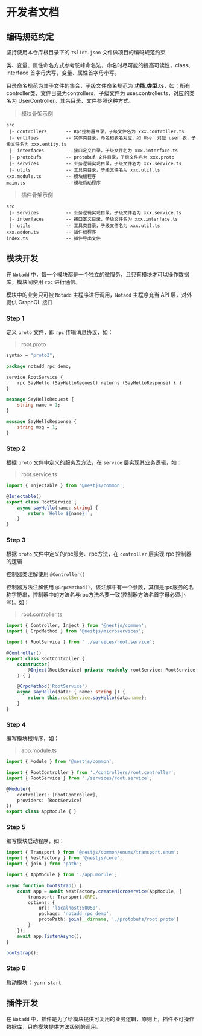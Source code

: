 # 开发者文档

## 编码规范约定

坚持使用本仓库根目录下的 `tslint.json` 文件做项目的编码规范约束

类、变量、属性命名方式参考驼峰命名法，命名时尽可能的提高可读性，class、interface 首字母大写，变量、属性首字母小写。

目录命名规范为其子文件的集合，子级文件命名规范为 **功能.类型.ts**，如：所有controller类，文件目录为controllers，子级文件为 user.controller.ts，对应的类名为 UserController。其余目录、文件参照这种方式。

> 模块骨架示例

```none
src
 |- controllers       -- Rpc控制器目录，子级文件名为 xxx.controller.ts
 |- entities          -- 实体类目录，命名和表名对应，如 User 对应 user 表，子级文件名为 xxx.entity.ts
 |- interfaces        -- 接口定义目录，子级文件名为 xxx.interface.ts
 |- protobufs         -- protobuf 文件目录，子级文件名为 xxx.proto
 |- services          -- 业务逻辑实现目录，子级文件名为 xxx.service.ts
 |- utils             -- 工具类目录，子级文件名为 xxx.util.ts
xxx.module.ts         -- 模块根程序
main.ts               -- 模块启动程序
```

> 插件骨架示例

```none
src
 |- services          -- 业务逻辑实现目录，子级文件名为 xxx.service.ts
 |- interfaces        -- 接口定义目录，子级文件名为 xxx.interface.ts
 |- utils             -- 工具类目录，子级文件名为 xxx.util.ts
xxx.addon.ts          -- 插件根程序
index.ts              -- 插件导出文件
```

## 模块开发

在 `Notadd` 中，每一个模块都是一个独立的微服务，且只有模块才可以操作数据库，模块间使用 `rpc` 进行通信。

模块中的业务只可被 `Notadd` 主程序进行调用，`Notadd` 主程序充当 API 层，对外提供 GraphQL 接口

### Step 1

定义 `proto` 文件，即 `rpc` 传输消息协议，如：

> root.proto

```protobuf
syntax = "proto3";

package notadd_rpc_demo;

service RootService {
    rpc SayHello (SayHelloRequest) returns (SayHelloResponse) { }
}

message SayHelloRequest {
    string name = 1;
}

message SayHelloResponse {
    string msg = 1;
}
```

### Step 2

根据 `proto` 文件中定义的服务及方法，在 `service` 层实现其业务逻辑，如：

> root.service.ts

```typescript
import { Injectable } from '@nestjs/common';

@Injectable()
export class RootService {
    async sayHello(name: string) {
        return `Hello ${name}!`;
    }
}
```

### Step 3

根据 `proto` 文件中定义的rpc服务、rpc方法，在 `controller` 层实现 rpc 控制器的逻辑

控制器类注解使用 `@Controller()`

控制器方法注解使用 `@GrpcMethod()`，该注解中有一个参数，其值是rpc服务的名称字符串，控制器中的方法名与rpc方法名要一致(控制器方法名首字母必须小写)。如：

> root.controller.ts

```typescript
import { Controller, Inject } from '@nestjs/common';
import { GrpcMethod } from '@nestjs/microservices';

import { RootService } from '../services/root.service';

@Controller()
export class RootController {
    constructor(
        @Inject(RootService) private readonly rootService: RootService
    ) { }

    @GrpcMethod('RootService')
    async sayHello(data: { name: string }) {
        return this.rootService.sayHello(data.name);
    }
}
```

### Step 4

编写模块根程序，如：

> app.module.ts

```typescript
import { Module } from '@nestjs/common';

import { RootController } from './controllers/root.controller';
import { RootService } from './services/root.service';

@Module({
    controllers: [RootController],
    providers: [RootService]
})
export class AppModule { }
```

### Step 5

编写模块启动程序，如：

```typescript
import { Transport } from '@nestjs/common/enums/transport.enum';
import { NestFactory } from '@nestjs/core';
import { join } from 'path';

import { AppModule } from './app.module';

async function bootstrap() {
    const app = await NestFactory.createMicroservice(AppModule, {
        transport: Transport.GRPC,
        options: {
            url: 'localhost:50050',
            package: 'notadd_rpc_demo',
            protoPath: join(__dirname, './protobufs/root.proto')
        }
    });
    await app.listenAsync();
}

bootstrap();
```

### Step 6

启动模块： `yarn start`

## 插件开发

在 `Notadd` 中，插件是为了给模块提供可复用的业务逻辑，原则上，插件不可操作数据库，只向模块提供方法级别的调用。
